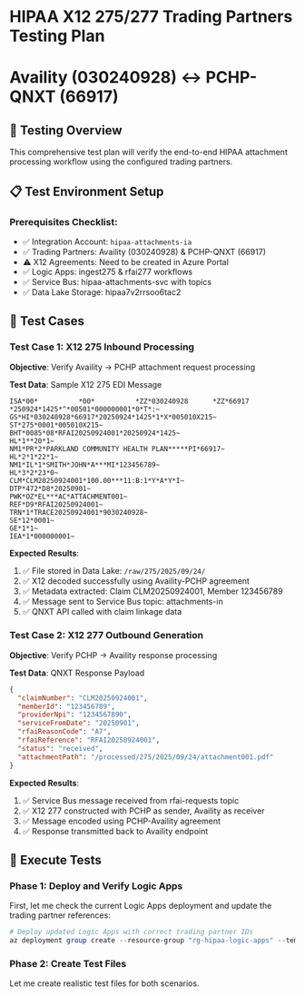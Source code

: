 # HIPAA X12 275/277 Trading Partners Testing Plan
# Availity (030240928) ↔ PCHP-QNXT (66917)

## 🎯 Testing Overview

This comprehensive test plan will verify the end-to-end HIPAA attachment processing workflow using the configured trading partners.

## 📋 Test Environment Setup

### Prerequisites Checklist:
- ✅ Integration Account: `hipaa-attachments-ia`
- ✅ Trading Partners: Availity (030240928) & PCHP-QNXT (66917)  
- ⚠️ X12 Agreements: Need to be created in Azure Portal
- ✅ Logic Apps: ingest275 & rfai277 workflows
- ✅ Service Bus: hipaa-attachments-svc with topics
- ✅ Data Lake Storage: hipaa7v2rrsoo6tac2

## 🧪 Test Cases

### Test Case 1: X12 275 Inbound Processing
**Objective**: Verify Availity → PCHP attachment request processing

**Test Data**: Sample X12 275 EDI Message
```edi
ISA*00*          *00*          *ZZ*030240928      *ZZ*66917          *250924*1425*^*00501*000000001*0*T*:~
GS*HI*030240928*66917*20250924*1425*1*X*005010X215~
ST*275*0001*005010X215~
BHT*0085*08*RFAI20250924001*20250924*1425~
HL*1**20*1~
NM1*PR*2*PARKLAND COMMUNITY HEALTH PLAN*****PI*66917~
HL*2*1*22*1~
NM1*IL*1*SMITH*JOHN*A***MI*123456789~
HL*3*2*23*0~
CLM*CLM20250924001*100.00***11:B:1*Y*A*Y*I~
DTP*472*D8*20250901~
PWK*OZ*EL***AC*ATTACHMENT001~
REF*D9*RFAI20250924001~
TRN*1*TRACE20250924001*9030240928~
SE*12*0001~
GE*1*1~
IEA*1*000000001~
```

**Expected Results**:
1. ✅ File stored in Data Lake: `/raw/275/2025/09/24/`
2. ✅ X12 decoded successfully using Availity-PCHP agreement
3. ✅ Metadata extracted: Claim CLM20250924001, Member 123456789
4. ✅ Message sent to Service Bus topic: attachments-in
5. ✅ QNXT API called with claim linkage data

### Test Case 2: X12 277 Outbound Generation
**Objective**: Verify PCHP → Availity response processing

**Test Data**: QNXT Response Payload
```json
{
  "claimNumber": "CLM20250924001",
  "memberId": "123456789",
  "providerNpi": "1234567890",
  "serviceFromDate": "20250901",
  "rfaiReasonCode": "A7",
  "rfaiReference": "RFAI20250924001",
  "status": "received",
  "attachmentPath": "/processed/275/2025/09/24/attachment001.pdf"
}
```

**Expected Results**:
1. ✅ Service Bus message received from rfai-requests topic
2. ✅ X12 277 constructed with PCHP as sender, Availity as receiver
3. ✅ Message encoded using PCHP-Availity agreement
4. ✅ Response transmitted back to Availity endpoint

## 🚀 Execute Tests

### Phase 1: Deploy and Verify Logic Apps

First, let me check the current Logic Apps deployment and update the trading partner references:

```powershell
# Deploy updated Logic Apps with correct trading partner IDs
az deployment group create --resource-group "rg-hipaa-logic-apps" --template-file "infra/main.bicep"
```

### Phase 2: Create Test Files

Let me create realistic test files for both scenarios.